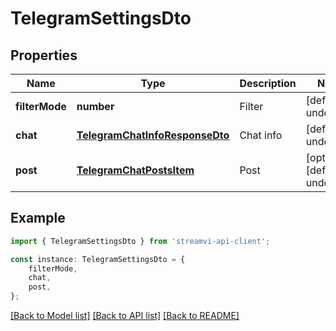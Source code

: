 # TelegramSettingsDto


## Properties

Name | Type | Description | Notes
------------ | ------------- | ------------- | -------------
**filterMode** | **number** | Filter | [default to undefined]
**chat** | [**TelegramChatInfoResponseDto**](TelegramChatInfoResponseDto.md) | Chat info | [default to undefined]
**post** | [**TelegramChatPostsItem**](TelegramChatPostsItem.md) | Post | [optional] [default to undefined]

## Example

```typescript
import { TelegramSettingsDto } from 'streamvi-api-client';

const instance: TelegramSettingsDto = {
    filterMode,
    chat,
    post,
};
```

[[Back to Model list]](../README.md#documentation-for-models) [[Back to API list]](../README.md#documentation-for-api-endpoints) [[Back to README]](../README.md)

